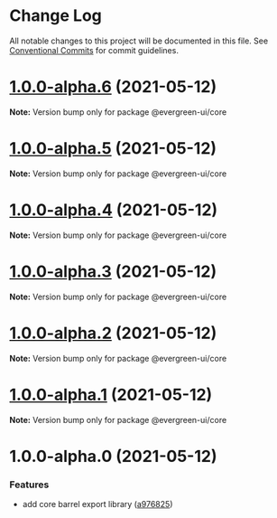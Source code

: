 # Change Log

All notable changes to this project will be documented in this file.
See [Conventional Commits](https://conventionalcommits.org) for commit guidelines.

# [1.0.0-alpha.6](https://github.com/rupert-ong/evergreen-ui/compare/@evergreen-ui/core@1.0.0-alpha.5...@evergreen-ui/core@1.0.0-alpha.6) (2021-05-12)

**Note:** Version bump only for package @evergreen-ui/core

# [1.0.0-alpha.5](https://github.com/rupert-ong/evergreen-ui/compare/@evergreen-ui/core@1.0.0-alpha.4...@evergreen-ui/core@1.0.0-alpha.5) (2021-05-12)

**Note:** Version bump only for package @evergreen-ui/core

# [1.0.0-alpha.4](https://github.com/rupert-ong/evergreen-ui/compare/@evergreen-ui/core@1.0.0-alpha.3...@evergreen-ui/core@1.0.0-alpha.4) (2021-05-12)

**Note:** Version bump only for package @evergreen-ui/core

# [1.0.0-alpha.3](https://github.com/rupert-ong/evergreen-ui/compare/@evergreen-ui/core@1.0.0-alpha.2...@evergreen-ui/core@1.0.0-alpha.3) (2021-05-12)

**Note:** Version bump only for package @evergreen-ui/core

# [1.0.0-alpha.2](https://github.com/rupert-ong/evergreen-ui/compare/@evergreen-ui/core@1.0.0-alpha.1...@evergreen-ui/core@1.0.0-alpha.2) (2021-05-12)

**Note:** Version bump only for package @evergreen-ui/core

# [1.0.0-alpha.1](https://github.com/rupert-ong/evergreen-ui/compare/@evergreen-ui/core@1.0.0-alpha.0...@evergreen-ui/core@1.0.0-alpha.1) (2021-05-12)

**Note:** Version bump only for package @evergreen-ui/core

# 1.0.0-alpha.0 (2021-05-12)

### Features

- add core barrel export library ([a976825](https://github.com/rupert-ong/evergreen-ui/commit/a97682578908bcf56cb2fd230970a004da54b832))
